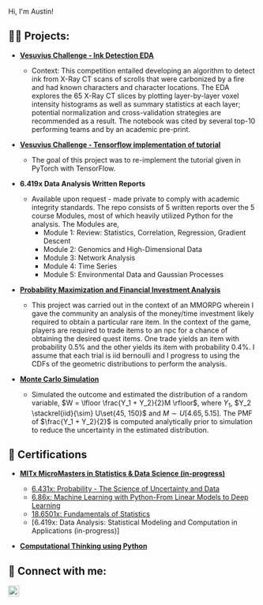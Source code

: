 Hi, I'm Austin! </h1>

<h2>👨‍💻 Projects:</h2>

- <b>[Vesuvius Challenge - Ink Detection EDA](https://www.kaggle.com/code/ajland/eda-a-slice-by-slice-analysis)</b>
  - Context: This competition entailed developing an algorithm to detect ink from X-Ray CT scans of scrolls that were carbonized by a fire and had known characters and character locations. The EDA explores the 65 X-Ray CT slices by plotting layer-by-layer voxel intensity histograms as well as summary statistics at each layer; potential normalization and cross-validation strategies are recommended as a result. The notebook was cited by several top-10 performing teams and by an academic pre-print.
- <b>[Vesuvius Challenge - Tensorflow implementation of tutorial](https://www.kaggle.com/code/ajland/tensorflow-implementation-of-tutorial)</b>
  - The goal of this project was to re-implement the tutorial given in PyTorch with TensorFlow.
- <b>6.419x Data Analysis Written Reports</b>
  - Available upon request - made private to comply with academic integrity standards. The repo consists of 5 written reports over the 5 course Modules, most of which heavily utilized Python for the analysis. The Modules are,
    - Module 1: Review: Statistics, Correlation, Regression, Gradient Descent
    - Module 2: Genomics and High-Dimensional Data
    - Module 3: Network Analysis
    - Module 4: Time Series
    - Module 5: Environmental Data and Gaussian Processes
- <b>[Probability Maximization and Financial Investment Analysis](https://colab.research.google.com/drive/1UvaRfXLXauDnjb3lnqos07DutVo9rI2X#scrollTo=_LKyKw83FOpA)</b>
  - This project was carried out in the context of an MMORPG wherein I gave the community an analysis of the money/time investment likely required to obtain a particular rare item. In the context of the game, players are required to trade items to an npc for a chance of obtaining the desired quest items. One trade yields an item with probability 0.5% and the other yields its item with probability 0.4%. I assume that each trial is iid bernoulli and I progress to using the CDFs of the geometric distributions to perform the analysis.

- <b>[Monte Carlo Simulation](https://colab.research.google.com/drive/1sLtN9e9t7z3k-ZuJJLcUr7lqT1RVcO8V?authuser=1#scrollTo=pXDS5Xa4MuHk)</b>
  - Simulated the outcome and estimated the distribution of a random variable, $W = \lfloor \frac{Y_1 + Y_2}{2}M \rfloor$, where $Y_1$, $Y_2 \stackrel{iid}{\sim} U\set{45, 150}$ and $M \sim U[4.65, 5.15]$. The PMF of $\frac{Y_1 + Y_2}{2}$ is computed analytically prior to simulation to reduce the uncertainty in the estimated distribution.

<h2>📄 Certifications</h2>

- <b>[MITx MicroMasters in Statistics & Data Science (in-progress)](https://micromasters.mit.edu/ds/)</b>
  - [6.431x: Probability - The Science of Uncertainty and Data](https://courses.edx.org/certificates/a1ae3793d74e405eae95f872a8d2836f)
  - [6.86x: Machine Learning with Python-From Linear Models to Deep Learning](https://courses.edx.org/certificates/8cfc6d0b24c14cdd8e7184b838ac0648)
  - [18.6501x: Fundamentals of Statistics](https://courses.edx.org/certificates/6d377d04ed05420cac22d916ff1dd2fa?_gl=1*1nhksfe*_ga*MTg3MTc1OTcwNi4xNzEwOTQyOTI3*_ga_D3KS4KMDT0*MTcxMjIzNjIyNi4yMS4wLjE3MTIyMzYyMjYuNjAuMC4w)
  - [6.419x: Data Analysis: Statistical Modeling and Computation in Applications (in-progress)]
 
- <b>[Computational Thinking using Python](https://credentials.edx.org/credentials/c69ad50578ea4e83a727ea0c8e9df252/)</b>

<h2> 🤳 Connect with me:</h2>

[<img align="left" alt="JoshMadakor | LinkedIn" width="22px" src="https://cdn.jsdelivr.net/npm/simple-icons@v3/icons/linkedin.svg" />][linkedin]

[linkedin]: https://linkedin.com/in/austin-land

<!--
**ajland/ajland** is a ✨ _special_ ✨ repository because its `README.md` (this file) appears on your GitHub profile.

Here are some ideas to get you started:

- 🔭 I’m currently working on ...
- 🌱 I’m currently learning ...
- 👯 I’m looking to collaborate on ...
- 🤔 I’m looking for help with ...
- 💬 Ask me about ...
- 📫 How to reach me: ...
- 😄 Pronouns: ...
- ⚡ Fun fact: ...
-->
